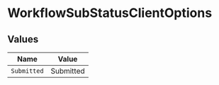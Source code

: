 # WorkflowSubStatusClientOptions


## Values

| Name        | Value       |
| ----------- | ----------- |
| `Submitted` | Submitted   |